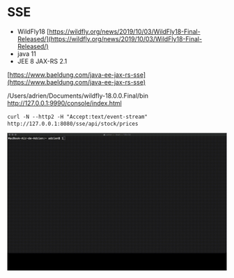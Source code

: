 # SSE

* WildFly18 [https://wildfly.org/news/2019/10/03/WildFly18-Final-Released/](https://wildfly.org/news/2019/10/03/WildFly18-Final-Released/)
* java 11
* JEE 8 JAX-RS 2.1

[https://www.baeldung.com/java-ee-jax-rs-sse](https://www.baeldung.com/java-ee-jax-rs-sse)

/Users/adrien/Documents/wildfly-18.0.0.Final/bin
http://127.0.0.1:9990/console/index.html

```
curl -N --http2 -H "Accept:text/event-stream" http://127.0.0.1:8080/sse/api/stock/prices
```

![jee8-sse](jee8-sse.gif)


